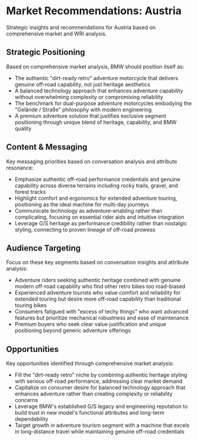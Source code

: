 # Market Recommendations: Austria

Strategic insights and recommendations for Austria based on comprehensive market and WRI analysis.

## Strategic Positioning
Based on comprehensive market analysis, BMW should position itself as:
- The authentic "dirt-ready retro" adventure motorcycle that delivers genuine off-road capability, not just heritage aesthetics
- A balanced technology approach that enhances adventure capability without overwhelming complexity or compromising reliability
- The benchmark for dual-purpose adventure motorcycles embodying the "Gelände / Straße" philosophy with modern engineering
- A premium adventure solution that justifies exclusive segment positioning through unique blend of heritage, capability, and BMW quality

## Content & Messaging
Key messaging priorities based on conversation analysis and attribute resonance:
- Emphasize authentic off-road performance credentials and genuine capability across diverse terrains including rocky trails, gravel, and forest tracks
- Highlight comfort and ergonomics for extended adventure touring, positioning as the ideal machine for multi-day journeys
- Communicate technology as adventure-enabling rather than complicating, focusing on essential rider aids and intuitive integration
- Leverage G/S heritage as performance credibility rather than nostalgic styling, connecting to proven lineage of off-road prowess

## Audience Targeting
Focus on these key segments based on conversation insights and attribute analysis:
- Adventure riders seeking authentic heritage combined with genuine modern off-road capability who find other retro bikes too road-biased
- Experienced adventure tourists who value comfort and reliability for extended touring but desire more off-road capability than traditional touring bikes
- Consumers fatigued with "excess of techy things" who want advanced features but prioritize mechanical robustness and ease of maintenance
- Premium buyers who seek clear value justification and unique positioning beyond generic adventure offerings

## Opportunities
Key opportunities identified through comprehensive market analysis:
- Fill the "dirt-ready retro" niche by combining authentic heritage styling with serious off-road performance, addressing clear market demand
- Capitalize on consumer desire for balanced technology approach that enhances adventure rather than creating complexity or reliability concerns
- Leverage BMW's established G/S legacy and engineering reputation to build trust in new model's functional attributes and long-term dependability
- Target growth in adventure tourism segment with a machine that excels in long-distance travel while maintaining genuine off-road credentials
